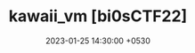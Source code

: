 ---
layout: post
title:  "kawaii_vm [bi0sCTF22]"
redirect_to: https://blog.bi0s.in/2023/01/25/Pwn/bi0sCTF22-kawaii_vm/
date:   2023-01-25 14:30:00 +0530
categories: pwn vm
---